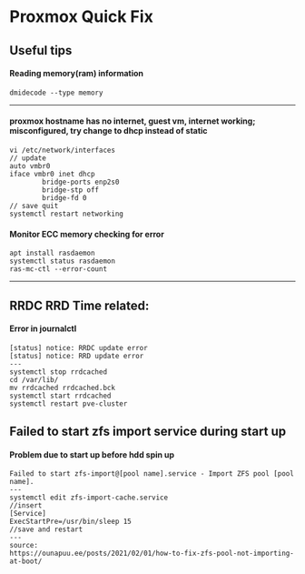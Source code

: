 # Proxmox Quick Fix

## Useful tips
#### Reading memory(ram) information
```
dmidecode --type memory
```
---
#### proxmox hostname has no internet, guest vm, internet working; misconfigured, try change to dhcp instead of static
```
vi /etc/network/interfaces
// update
auto vmbr0
iface vmbr0 inet dhcp
        bridge-ports enp2s0
        bridge-stp off
        bridge-fd 0
// save quit
systemctl restart networking
```
#### Monitor ECC memory checking for error
```
apt install rasdaemon
systemctl status rasdaemon
ras-mc-ctl --error-count
```


---
## RRDC RRD Time related:
#### Error in journalctl
```
[status] notice: RRDC update error
[status] notice: RRD update error
---
systemctl stop rrdcached
cd /var/lib/
mv rrdcached rrdcached.bck
systemctl start rrdcached
systemctl restart pve-cluster
```

## Failed to start zfs import service during start up
#### Problem due to start up before hdd spin up
```
Failed to start zfs-import@[pool name].service - Import ZFS pool [pool name].
---
systemctl edit zfs-import-cache.service
//insert
[Service]
ExecStartPre=/usr/bin/sleep 15
//save and restart
---
source:
https://ounapuu.ee/posts/2021/02/01/how-to-fix-zfs-pool-not-importing-at-boot/
```
